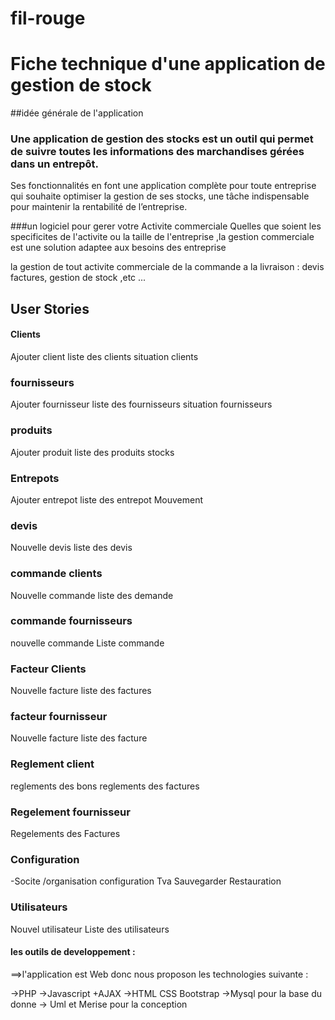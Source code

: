 # fil-rouge

# Fiche technique d'une application de gestion de stock

##idée générale de l'application

### Une application de gestion des stocks est un outil qui permet de suivre toutes les informations des marchandises gérées dans un entrepôt. 
Ses fonctionnalités en font une application complète pour toute entreprise qui souhaite optimiser la gestion de ses stocks, 
une tâche indispensable pour maintenir la rentabilité de l’entreprise.

###un logiciel pour gerer votre Activite commerciale Quelles que soient les specificites de l'activite ou la taille de l'entreprise ,la gestion commerciale est une solution adaptee aux besoins des entreprise

la gestion de tout activite commerciale de la commande a la livraison :
devis factures, gestion de stock ,etc ... 



## User Stories

####  Clients

Ajouter client 
liste des clients
situation clients

### fournisseurs

Ajouter fournisseur
liste des fournisseurs
situation fournisseurs



### produits
Ajouter produit
liste des produits
stocks


### Entrepots
Ajouter entrepot
liste des entrepot
Mouvement

### devis
Nouvelle devis
liste des devis

### commande clients
Nouvelle commande
liste des demande


### commande fournisseurs
nouvelle commande 
Liste commande

### Facteur Clients
Nouvelle facture
liste des factures

### facteur fournisseur
Nouvelle facture
liste des facture

### Reglement client 
reglements des bons 
reglements des factures

### Regelement fournisseur
Regelements des Factures 

### Configuration 
-Socite /organisation 
configuration Tva 
Sauvegarder 
Restauration 


### Utilisateurs
Nouvel utilisateur
Liste des utilisateurs




#### les outils de developpement :

==>l'application est Web donc nous proposon les technologies suivante :

->PHP 
->Javascript +AJAX 
->HTML CSS Bootstrap 
->Mysql pour la base du donne 
-> Uml et Merise pour la conception
